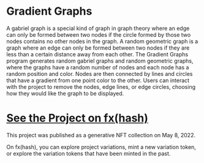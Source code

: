 # Gradient Graphs

A gabriel graph is a special kind of graph in graph theory where an edge can only be formed between two nodes
if the circle formed by those two nodes contains no other nodes in the graph.
A random geometric graph is a graph where an edge can only be formed between two nodes
if they are less than a certain distance away from each other.
The Gradient Graphs program generates random gabriel graphs and random geometric graphs,
where the graphs have a random number of nodes and each node has a random position and color.
Nodes are then connected by lines and circles that have a gradient from one point color to the other.
Users can interact with the project to remove the nodes, edge lines, or edge circles,
choosing how they would like the graph to be displayed.

# <a href="https://www.fxhash.xyz/generative/12566" target="_blank" rel="noopener noreferrer">See the Project on fx(hash)</a>

This project was published as a generative NFT collection on May 8, 2022.

On fx(hash), you can explore project variations,
mint a new variation token,
or explore the variation tokens that have been minted in the past.
